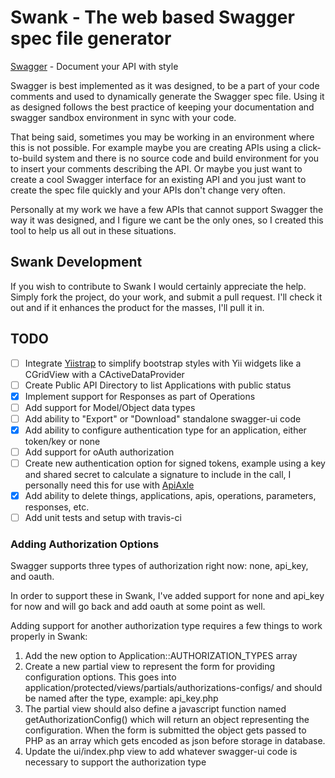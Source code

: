 # Swank - The web based Swagger spec file generator #
[Swagger](https://developers.helloreverb.com/swagger/) - Document your API with style

Swagger is best implemented as it was designed, to be a part of your code comments
and used to dynamically generate the Swagger spec file. Using it as designed 
follows the best practice of keeping your documentation and swagger sandbox 
environment in sync with your code.

That being said, sometimes you may be working in an environment where this is 
not possible. For example maybe you are creating APIs using a click-to-build 
system and there is no source code and build environment for you to insert your
comments describing the API. Or maybe you just want to create a cool Swagger 
interface for an existing API and you just want to create the spec file quickly
and your APIs don't change very often.

Personally at my work we have a few APIs that cannot support Swagger the way it
was designed, and I figure we cant be the only ones, so I created this tool to
help us all out in these situations.

## Swank Development ##
If you wish to contribute to Swank I would certainly appreciate the help. Simply
fork the project, do your work, and submit a pull request. I'll check it out and 
if it enhances the product for the masses, I'll pull it in.

## TODO ##
 - [ ] Integrate [Yiistrap](http://www.getyiistrap.com) to simplify bootstrap styles with Yii widgets like a CGridView with a CActiveDataProvider
 - [ ] Create Public API Directory to list Applications with public status
 - [x] Implement support for Responses as part of Operations
 - [ ] Add support for Model/Object data types
 - [ ] Add ability to "Export" or "Download" standalone swagger-ui code
 - [x] Add ability to configure authentication type for an application, either token/key or none
 - [ ] Add support for oAuth authorization
 - [ ] Create new authentication option for signed tokens, example using a key and shared secret to calculate a signature to include in the call, I personally need this for use with [ApiAxle](http://apiaxle.com)
 - [x] Add ability to delete things, applications, apis, operations, parameters, responses, etc.
 - [ ] Add unit tests and setup with travis-ci

### Adding Authorization Options ###
Swagger supports three types of authorization right now: none, api_key, and oauth.

In order to support these in Swank, I've added support for none and api_key for now and will go back and add oauth at some point as well.

Adding support for another authorization type requires a few things to work properly in Swank:
1. Add the new option to Application::AUTHORIZATION_TYPES array
2. Create a new partial view to represent the form for providing configuration options. This goes into application/protected/views/partials/authorizations-configs/ and should be named after the type, example: api_key.php
3. The partial view should also define a javascript function named getAuthorizationConfig() which will return an object representing the configuration. When the form is submitted the object gets passed to PHP as an array which gets encoded as json before storage in database.
4. Update the ui/index.php view to add whatever swagger-ui code is necessary to support the authorization type